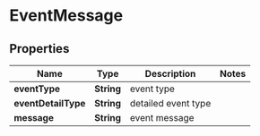 

# EventMessage


## Properties

| Name | Type | Description | Notes |
|------------ | ------------- | ------------- | -------------|
|**eventType** | **String** | event type |  |
|**eventDetailType** | **String** | detailed event type |  |
|**message** | **String** | event message |  |



